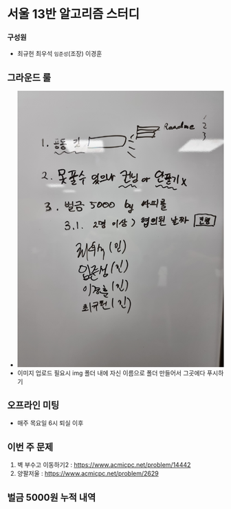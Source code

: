 # 서울 13반 알고리즘 스터디

### 구성원 
* 최규헌 최우석 `임준성`(조장) 이경훈

## 그라운드 룰
* <img src = "img/그라운드룰.jpg" width=500>
* 이미지 업로드 필요시 img 폴더 내에 자신 이름으로 폴더 만들어서 그곳에다 푸시하기

## 오프라인 미팅
* 매주 목요일 6시 퇴실 이후

## 이번 주 문제
1. 벽 부수고 이동하기2 : https://www.acmicpc.net/problem/14442
2. 양팔저울 : https://www.acmicpc.net/problem/2629

## 벌금 5000원 누적 내역


